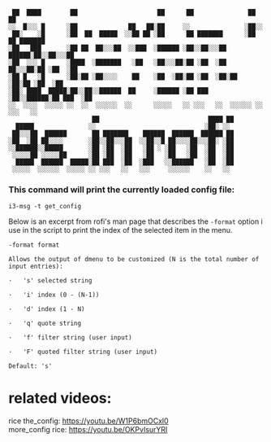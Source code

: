 ```
 ██  ████        ██                      ██      ██               ██ ██         
░░  █░░░ █      ░██              ██   ██░██     ░░               ░██░░          
 ██░    ░█      ░██  ██  █████  ░░██ ██ ░██      ██ ███████      ░██ ██ ███████ 
░██   ███       ░██ ██  ██░░░██  ░░███  ░██████ ░██░░██░░░██  ██████░██░░██░░░██
░██  ░░░ █      ░████  ░███████   ░██   ░██░░░██░██ ░██  ░██ ██░░░██░██ ░██  ░██
░██ █   ░█      ░██░██ ░██░░░░    ██    ░██  ░██░██ ░██  ░██░██  ░██░██ ░██  ░██
░██░ ████  █████░██░░██░░██████  ██     ░██████ ░██ ███  ░██░░██████░██ ███  ░██
░░  ░░░░  ░░░░░ ░░  ░░  ░░░░░░  ░░      ░░░░░   ░░ ░░░   ░░  ░░░░░░ ░░ ░░░   ░░ 
                       ██                              ████ ██                  
  █████               ░░                              ░██░ ░░                   
 ██░░░██  ██████       ██ ███████    ██████  ██████  ██████ ██                  
░██  ░██ ██░░░░       ░██░░██░░░██  ░░██░░█ ██░░░░██░░░██░ ░██                  
░░██████░░█████       ░██ ░██  ░██   ░██ ░ ░██   ░██  ░██  ░██                  
 ░░░░░██ ░░░░░██      ░██ ░██  ░██   ░██   ░██   ░██  ░██  ░██                  
  █████  ██████  █████░██ ███  ░██  ░███   ░░██████   ░██  ░██                  
 ░░░░░  ░░░░░░  ░░░░░ ░░ ░░░   ░░   ░░░     ░░░░░░    ░░   ░░                   
```


### This command will print the currently loaded config file:
`i3-msg -t get_config`


Below is an excerpt from rofi's man page that describes the `-format` option i use in the script to print the index of the selected item in the menu.  

``` text
-format format

Allows the output of dmenu to be customized (N is the total number of input entries):

·   's' selected string

·   'i' index (0 - (N-1))

·   'd' index (1 - N)

·   'q' quote string

·   'f' filter string (user input)

·   'F' quoted filter string (user input)

Default: 's'
```

# related videos:

rice the_config: https://youtu.be/W1P6bmOCxl0  
more_config rice: https://youtu.be/OKPvIsurYRI  

